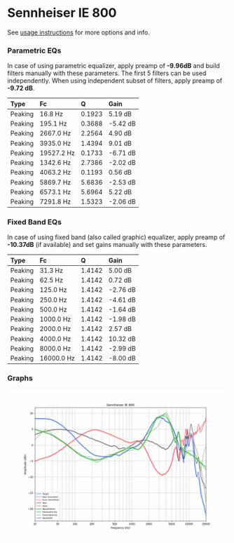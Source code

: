 # Sennheiser IE 800
See [usage instructions](https://github.com/jaakkopasanen/AutoEq#usage) for more options and info.

### Parametric EQs
In case of using parametric equalizer, apply preamp of **-9.96dB** and build filters manually
with these parameters. The first 5 filters can be used independently.
When using independent subset of filters, apply preamp of **-9.72 dB**.

| Type    | Fc         |      Q | Gain     |
|:--------|:-----------|:-------|:---------|
| Peaking | 16.8 Hz    | 0.1923 | 5.19 dB  |
| Peaking | 195.1 Hz   | 0.3688 | -5.42 dB |
| Peaking | 2667.0 Hz  | 2.2564 | 4.90 dB  |
| Peaking | 3935.0 Hz  | 1.4394 | 9.01 dB  |
| Peaking | 19527.2 Hz | 0.1733 | -6.71 dB |
| Peaking | 1342.6 Hz  | 2.7386 | -2.02 dB |
| Peaking | 4063.2 Hz  | 0.1193 | 0.56 dB  |
| Peaking | 5869.7 Hz  | 5.6836 | -2.53 dB |
| Peaking | 6573.1 Hz  | 5.6964 | 5.22 dB  |
| Peaking | 7291.8 Hz  | 1.5323 | -2.06 dB |

### Fixed Band EQs
In case of using fixed band (also called graphic) equalizer, apply preamp of **-10.37dB**
(if available) and set gains manually with these parameters.

| Type    | Fc         |      Q | Gain     |
|:--------|:-----------|:-------|:---------|
| Peaking | 31.3 Hz    | 1.4142 | 5.00 dB  |
| Peaking | 62.5 Hz    | 1.4142 | 0.72 dB  |
| Peaking | 125.0 Hz   | 1.4142 | -2.76 dB |
| Peaking | 250.0 Hz   | 1.4142 | -4.61 dB |
| Peaking | 500.0 Hz   | 1.4142 | -1.64 dB |
| Peaking | 1000.0 Hz  | 1.4142 | -1.98 dB |
| Peaking | 2000.0 Hz  | 1.4142 | 2.57 dB  |
| Peaking | 4000.0 Hz  | 1.4142 | 10.32 dB |
| Peaking | 8000.0 Hz  | 1.4142 | -2.99 dB |
| Peaking | 16000.0 Hz | 1.4142 | -8.00 dB |

### Graphs
![](./Sennheiser%20IE%20800.png)